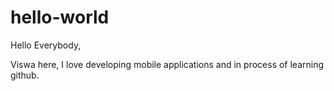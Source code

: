 # hello-world

Hello Everybody,

Viswa here,  I love developing mobile applications and in process of learning github.
